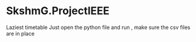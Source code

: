 # SkshmG.ProjectIEEE
Laziest timetable
Just open the python file and run 
, make sure the csv files are in place

